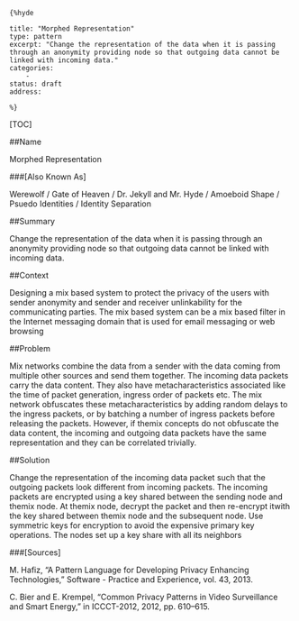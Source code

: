     {%hyde

    title: "Morphed Representation"
    type: pattern
    excerpt: "Change the representation of the data when it is passing through an anonymity providing node so that outgoing data cannot be linked with incoming data."
    categories:
        - 
    status: draft
    address:

    %}

[TOC]


##Name
<!--Primary name the pattern is known by.-->

Morphed Representation

###[Also Known As]
<!-- All other names the pattern is known by.-->

Werewolf / Gate of Heaven / Dr. Jekyll and Mr. Hyde / Amoeboid Shape / Psuedo Identities / Identity Separation

##Summary
<!-- One short paragraph summarising the pattern.-->

Change the representation of the data when it is passing through an anonymity providing node so that outgoing data cannot be linked with incoming data.

##Context
<!-- The situations in which the pattern may apply.-->

Designing a mix based system to protect the privacy of the users with sender anonymity and sender and receiver unlinkability for the communicating parties. The mix based system can be a mix based filter in the Internet messaging domain that is used for email messaging or web browsing

##Problem
<!-- The problem a pattern addresses, including a list of forces describing why a problem might be difficult to solve.-->

Mix networks combine the data from a sender with the data coming from multiple other sources and send them together. The incoming data packets carry the data content. They also have metacharacteristics associated like the time of packet generation, ingress order of packets etc. The mix network obfuscates these metacharacteristics by adding random delays to the ingress packets, or by batching a number of ingress packets before releasing the packets. However, if themix concepts do not obfuscate the data content, the incoming and outgoing data packets have the same representation and they can be correlated trivially. 

##Solution
<!-- A concise description of how the pattern addresses the problem.-->

Change the representation of the incoming data packet such that the outgoing packets look different from incoming packets. The incoming packets are encrypted using a key shared between the sending node and themix node. At themix node, decrypt the packet and then re-encrypt itwith the key shared between themix node and the subsequent node. Use symmetric keys for encryption to avoid the expensive primary key operations. The nodes set up a key share with all its neighbors

<!--###[Structure]-->
<!--A detailed specification of the structural aspects of the pattern. A class diagram if applicable.-->



<!--###[Implementation]-->
<!--Guidelines for implementing the pattern; code fragments; suggested PETS; policy fragments.-->



<!--##Consequences-->
<!--The advantages (benefits) and disadvantages (liabilities) of applying the pattern.-->



<!--###[Constraints]-->
<!-- limitations as a consequence of applying the pattern.-->



<!--##Examples-->
<!--Motivational example to see how the pattern is applied.-->



<!--###[Known Uses]-->
<!-- Pointers to various applications of the pattern.-->



<!--##See Also-->
<!-- Any pointers to relevant information, not contained in the subfields below.-->



<!--###[Related Patterns]-->
<!-- Supporting and conflicting patterns-->



###[Sources]
<!-- References to the original source of the pattern.-->

M. Hafiz, “A Pattern Language for Developing Privacy Enhancing Technologies,” Software - Practice and Experience, vol. 43, 2013.

C. Bier and E. Krempel, “Common Privacy Patterns in Video Surveillance and Smart Energy,” in ICCCT-2012, 2012, pp. 610–615.

<!--##General Comments-->
<!-- Separate discussion on the pattern.-->



<!--##Categories-->
<!-- Placeholder for future agreed upon categories as per collaboration's evaluation.-->

<!--##Tags-->
<!-- User definable descriptors for additional correlation.-->




